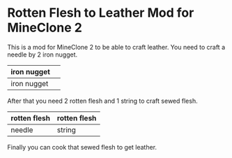 # Rotten Flesh to Leather Mod for MineClone 2

This is a mod for MineClone 2 to be able to craft leather. You need to craft a needle by 2 iron nugget.

| iron nugget |   |
| ----------- | - |
| iron nugget |   |

After that you need 2 rotten flesh and 1 string to craft sewed flesh. 

| rotten flesh | rotten flesh |
| ------------ | ------------ |
| needle       | string       |

Finally you can cook that sewed flesh to get leather.
